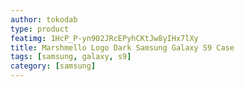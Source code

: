 ```yaml
---
author: tokodab
type: product
featimg: 1HcP_P-yn902JRcEPyhCKtJw8yIHx7lXy
title: Marshmello Logo Dark Samsung Galaxy S9 Case
tags: [samsung, galaxy, s9]
category: [samsung]
---
```

